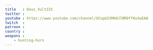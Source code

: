 ```yaml
---
title   : Deus_Vult225
twitter :
youtube : https://www.youtube.com/channel/UCopbIVMb0JlMRDffKoSwEAQ
twitch  :
patreon :
country :
weapons :
    - hunting-horn
---
```

